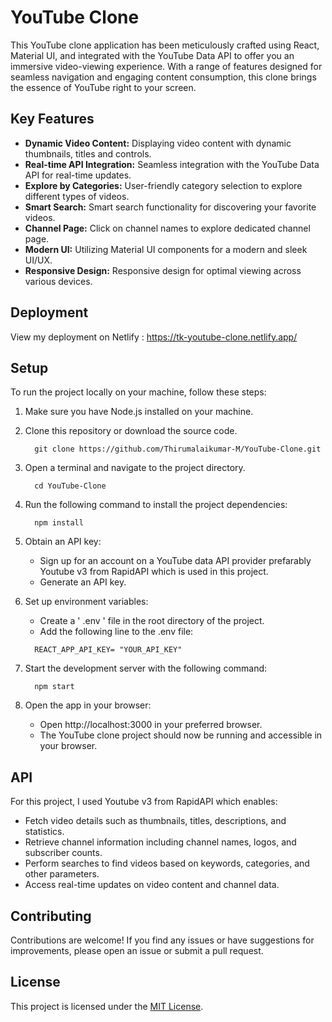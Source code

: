 # YouTube Clone

This YouTube clone application has been meticulously crafted using React, Material UI, and integrated with the YouTube Data API to offer you an immersive video-viewing experience. With a range of features designed for seamless navigation and engaging content consumption, this clone brings the essence of YouTube right to your screen.

## Key Features

- **Dynamic Video Content:** Displaying video content with dynamic thumbnails, titles and controls.
- **Real-time API Integration:** Seamless integration with the YouTube Data API for real-time updates.
- **Explore by Categories:** User-friendly category selection to explore different types of videos.
- **Smart Search:** Smart search functionality for discovering your favorite videos.
- **Channel Page:** Click on channel names to explore dedicated channel page.
- **Modern UI:** Utilizing Material UI components for a modern and sleek UI/UX.
- **Responsive Design:** Responsive design for optimal viewing across various devices.

## Deployment

View my deployment on Netlify : <a href="https://tk-youtube-clone.netlify.app/">https://tk-youtube-clone.netlify.app/</a>

## Setup

To run the project locally on your machine, follow these steps:

1. Make sure you have Node.js installed on your machine.

2. Clone this repository or download the source code.
   ```
     git clone https://github.com/Thirumalaikumar-M/YouTube-Clone.git
   ```
3. Open a terminal and navigate to the project directory.
   ```
     cd YouTube-Clone
   ```
4. Run the following command to install the project dependencies:
   ```
     npm install
   ```
   
5. Obtain an API key:
   - Sign up for an account on a YouTube data API provider prefarably Youtube v3 from RapidAPI which is used in this project.
   - Generate an API key.

6. Set up environment variables:
   - Create a ' .env ' file in the root directory of the project.
   - Add the following line to the .env file:
   ```
     REACT_APP_API_KEY= "YOUR_API_KEY"
   ```

7. Start the development server with the following command:
   ```
     npm start
   ```
8. Open the app in your browser:
   - Open http://localhost:3000 in your preferred browser.
   - The YouTube clone project should now be running and accessible in your browser.
  
## API

For this project, I used Youtube v3 from RapidAPI which enables:

- Fetch video details such as thumbnails, titles, descriptions, and statistics.
- Retrieve channel information including channel names, logos, and subscriber counts.
- Perform searches to find videos based on keywords, categories, and other parameters.
- Access real-time updates on video content and channel data.

## Contributing

Contributions are welcome! If you find any issues or have suggestions for improvements, please open an issue or submit a pull request.

## License

This project is licensed under the [MIT License](LICENSE).
